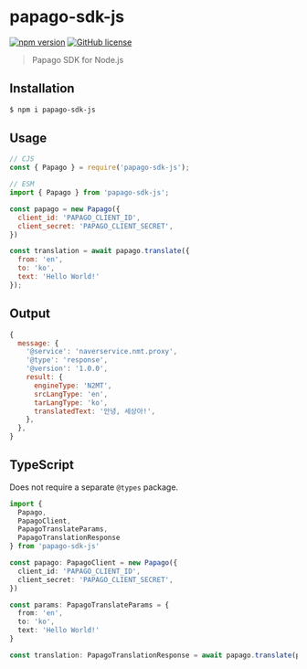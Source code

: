 # papago-sdk-js
  
[![npm version](https://badge.fury.io/js/papago-sdk-js.svg)](https://badge.fury.io/js/papago-sdk-js)
[![GitHub license](https://img.shields.io/github/license/lemoncloud-io/papago-sdk.svg)](https://github.com/devjiwonchoi/papago-sdk/blob/main/LICENSE)

> Papago SDK for Node.js

## Installation

```bash
$ npm i papago-sdk-js
```

## Usage

```js
// CJS
const { Papago } = require('papago-sdk-js');

// ESM
import { Papago } from 'papago-sdk-js';

const papago = new Papago({
  client_id: 'PAPAGO_CLIENT_ID',
  client_secret: 'PAPAGO_CLIENT_SECRET',
})

const translation = await papago.translate({
  from: 'en',
  to: 'ko',
  text: 'Hello World!'
});
```

## Output

```js
{
  message: {
    '@service': 'naverservice.nmt.proxy',
    '@type': 'response',
    '@version': '1.0.0',
    result: {
      engineType: 'N2MT',
      srcLangType: 'en',
      tarLangType: 'ko',
      translatedText: '안녕, 세상아!',
    },
  },
}
```

## TypeScript

Does not require a separate `@types` package.

```ts
import {
  Papago,
  PapagoClient,
  PapagoTranslateParams,
  PapagoTranslationResponse
} from 'papago-sdk-js'

const papago: PapagoClient = new Papago({
  client_id: 'PAPAGO_CLIENT_ID',
  client_secret: 'PAPAGO_CLIENT_SECRET',
})

const params: PapagoTranslateParams = {
  from: 'en',
  to: 'ko',
  text: 'Hello World!'
}

const translation: PapagoTranslationResponse = await papago.translate(params)
```
